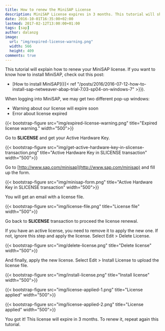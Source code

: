 ```yaml
---
title: How to renew the MiniSAP License
description: MiniSAP License expires in 3 months. This tutorial will show how to renew it.
date: 2016-10-01T16:35:00+02:00
lastmod: 2017-02-12T13:00:00+01:00
tags: [sap]
author: dalanzg
image: 
  url: "img/expired-license-warning.png"
  width: 566
  height: 409
comments: true
---
```


This tutorial will explain how to renew your MiniSAP license. If you want to know how to install MiniSAP, check out this post:

- [How to install MiniSAP]({{< ref "/posts/2016/2016-07-12-how-to-install-sap-netweaver-abap-trial-7.03-sp04-on-windows-7" >}}).

When logging into MiniSAP, we may get two different pop-up windows:

- Warning about our license will expire soon
- Error about license expired

{{< bootstrap-figure src="img/expired-license-warning.png" title="Expired license warning." width="500">}}

Go to **SLICENSE** and get your Active Hardware Key.

{{< bootstrap-figure src="img/get-active-hardware-key-in-slicense-transaction.png" title="Active Hardware Key in SLICENSE transaction" width="500">}}

Go to [http://www.sap.com/minisap](http://www.sap.com/minisap) and fill up the form.

{{< bootstrap-figure src="img/minisap-form.png" title="Active Hardware Key in SLICENSE transaction" width="500">}}

You will get an email with a license file.

{{< bootstrap-figure src="img/license-file.png" title="License file" width="500">}}

Go back to **SLICENSE** transaction to proceed the license renewal.

If you have an active license, you need to remove it to apply the new one. If not, ignore this step and apply the license. Select Edit > Delete License.

{{< bootstrap-figure src="img/delete-license.png" title="Delete license" width="500">}}

And finally, apply the new license. Select Edit > Install License to upload the license file.

{{< bootstrap-figure src="img/install-license.png" title="Install license" width="500">}}

{{< bootstrap-figure src="img/license-applied-1.png" title="License applied" width="500">}}

{{< bootstrap-figure src="img/license-applied-2.png" title="License applied" width="500">}}

You got it! This license will expire in 3 months. To renew it, repeat again this tutorial.
